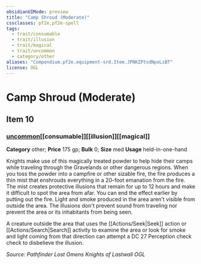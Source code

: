 ```yaml
---
obsidianUIMode: preview
title: "Camp Shroud (Moderate)"
cssclasses: pf2e,pf2e-spell
tags:
  - trait/consumable
  - trait/illusion
  - trait/magical
  - trait/uncommon
  - category/other
aliases: "Compendium.pf2e.equipment-srd.Item.JPNKZPtsdNpoLsBT"
license: OGL
---
```

# Camp Shroud (Moderate)
## Item 10
### [uncommon](uncommon "Uncommon Rarity Trait")[[consumable]][[illusion]][[magical]]

**Category** other; 
**Price** 175 gp; 
**Bulk** 0; **Size** med
**Usage** held-in-one-hand

Knights make use of this magically treated powder to help hide their camps while traveling through the Gravelands or other dangerous regions. When you toss the powder into a campfire or other sizable fire, the fire produces a thin mist that enshrouds everything in a 20-foot emanation from the fire. The mist creates protective illusions that remain for up to 12 hours and make it difficult to spot the area from afar. You can end the effect earlier by putting out the fire. Light and smoke produced in the area aren't visible from outside the area. The illusions don't prevent sound from traveling nor prevent the area or its inhabitants from being seen.

A creature outside the area that uses the [[Actions/Seek|Seek]] action or [[Actions/Search|Search]] activity to examine the area or look for smoke and light coming from that direction can attempt a DC 27 Perception check check to disbelieve the illusion.

*Source: Pathfinder Lost Omens Knights of Lastwall*
*OGL*